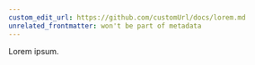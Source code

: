 ```yaml
---
custom_edit_url: https://github.com/customUrl/docs/lorem.md
unrelated_frontmatter: won't be part of metadata
---
```


Lorem ipsum.
